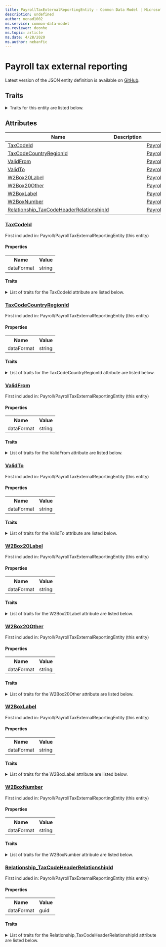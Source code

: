 ```yaml
---
title: PayrollTaxExternalReportingEntity - Common Data Model | Microsoft Docs
description: undefined
author: nenad1002
ms.service: common-data-model
ms.reviewer: deonhe
ms.topic: article
ms.date: 4/28/2020
ms.author: nebanfic
---
```


# Payroll tax external reporting

  
 Latest version of the JSON entity definition is available on <a href="https://github.com/Microsoft/CDM/tree/master/schemaDocuments/core/operationsCommon/Entities/HumanResources/Payroll/PayrollTaxExternalReportingEntity.cdm.json" target="_blank">GitHub</a>.  

## Traits

<details>
<summary>Traits for this entity are listed below.  
</summary>

**is.CDM.entityVersion**  
  <table><tr><th>Parameter</th><th>Value</th><th>Data type</th><th>Explanation</th></tr><tr><td>versionNumber</td><td>"1.0.0"</td><td>string</td><td>semantic version number of the entity</td></tr></table>

**is.application.releaseVersion**  
  <table><tr><th>Parameter</th><th>Value</th><th>Data type</th><th>Explanation</th></tr><tr><td>releaseVersion</td><td>"10.0.13.0"</td><td>string</td><td>semantic version number of the application introducing this entity</td></tr></table>

**is.localized.displayedAs**  
  Holds the list of language specific display text for an object.  <table><tr><th>Parameter</th><th>Value</th><th>Data type</th><th>Explanation</th></tr><tr><td>localizedDisplayText</td><td><table><tr><th>languageTag</th><th>displayText</th></tr><tr><td>en</td><td>Payroll tax external reporting</td></tr></table></td><td>entity</td><td>a reference to the constant entity holding the list of localized text</td></tr></table>

</details>

## Attributes

|Name|Description|First Included in Instance|
|---|---|---|
|[TaxCodeId](#TaxCodeId)||<a href="PayrollTaxExternalReportingEntity.md" target="_blank">Payroll/PayrollTaxExternalReportingEntity</a>|
|[TaxCodeCountryRegionId](#TaxCodeCountryRegionId)||<a href="PayrollTaxExternalReportingEntity.md" target="_blank">Payroll/PayrollTaxExternalReportingEntity</a>|
|[ValidFrom](#ValidFrom)||<a href="PayrollTaxExternalReportingEntity.md" target="_blank">Payroll/PayrollTaxExternalReportingEntity</a>|
|[ValidTo](#ValidTo)||<a href="PayrollTaxExternalReportingEntity.md" target="_blank">Payroll/PayrollTaxExternalReportingEntity</a>|
|[W2Box20Label](#W2Box20Label)||<a href="PayrollTaxExternalReportingEntity.md" target="_blank">Payroll/PayrollTaxExternalReportingEntity</a>|
|[W2Box20Other](#W2Box20Other)||<a href="PayrollTaxExternalReportingEntity.md" target="_blank">Payroll/PayrollTaxExternalReportingEntity</a>|
|[W2BoxLabel](#W2BoxLabel)||<a href="PayrollTaxExternalReportingEntity.md" target="_blank">Payroll/PayrollTaxExternalReportingEntity</a>|
|[W2BoxNumber](#W2BoxNumber)||<a href="PayrollTaxExternalReportingEntity.md" target="_blank">Payroll/PayrollTaxExternalReportingEntity</a>|
|[Relationship_TaxCodeHeaderRelationshipId](#Relationship_TaxCodeHeaderRelationshipId)||<a href="PayrollTaxExternalReportingEntity.md" target="_blank">Payroll/PayrollTaxExternalReportingEntity</a>|

### <a href=#TaxCodeId name="TaxCodeId">TaxCodeId</a>

First included in: Payroll/PayrollTaxExternalReportingEntity (this entity)  

#### Properties

<table><tr><th>Name</th><th>Value</th></tr><tr><td>dataFormat</td><td>string</td></tr></table>

#### Traits

<details>
<summary>List of traits for the TaxCodeId attribute are listed below.</summary>

**is.dataFormat.character**  
**is.dataFormat.big**  
**is.dataFormat.array**  
**is.dataFormat.character**  
**is.dataFormat.array**  
</details>

### <a href=#TaxCodeCountryRegionId name="TaxCodeCountryRegionId">TaxCodeCountryRegionId</a>

First included in: Payroll/PayrollTaxExternalReportingEntity (this entity)  

#### Properties

<table><tr><th>Name</th><th>Value</th></tr><tr><td>dataFormat</td><td>string</td></tr></table>

#### Traits

<details>
<summary>List of traits for the TaxCodeCountryRegionId attribute are listed below.</summary>

**is.dataFormat.character**  
**is.dataFormat.big**  
**is.dataFormat.array**  
**is.dataFormat.character**  
**is.dataFormat.array**  
</details>

### <a href=#ValidFrom name="ValidFrom">ValidFrom</a>

First included in: Payroll/PayrollTaxExternalReportingEntity (this entity)  

#### Properties

<table><tr><th>Name</th><th>Value</th></tr><tr><td>dataFormat</td><td>string</td></tr></table>

#### Traits

<details>
<summary>List of traits for the ValidFrom attribute are listed below.</summary>

**is.dataFormat.character**  
**is.dataFormat.big**  
**is.dataFormat.array**  
**is.dataFormat.character**  
**is.dataFormat.array**  
</details>

### <a href=#ValidTo name="ValidTo">ValidTo</a>

First included in: Payroll/PayrollTaxExternalReportingEntity (this entity)  

#### Properties

<table><tr><th>Name</th><th>Value</th></tr><tr><td>dataFormat</td><td>string</td></tr></table>

#### Traits

<details>
<summary>List of traits for the ValidTo attribute are listed below.</summary>

**is.dataFormat.character**  
**is.dataFormat.big**  
**is.dataFormat.array**  
**is.dataFormat.character**  
**is.dataFormat.array**  
</details>

### <a href=#W2Box20Label name="W2Box20Label">W2Box20Label</a>

First included in: Payroll/PayrollTaxExternalReportingEntity (this entity)  

#### Properties

<table><tr><th>Name</th><th>Value</th></tr><tr><td>dataFormat</td><td>string</td></tr></table>

#### Traits

<details>
<summary>List of traits for the W2Box20Label attribute are listed below.</summary>

**is.dataFormat.character**  
**is.dataFormat.big**  
**is.dataFormat.array**  
**is.dataFormat.character**  
**is.dataFormat.array**  
</details>

### <a href=#W2Box20Other name="W2Box20Other">W2Box20Other</a>

First included in: Payroll/PayrollTaxExternalReportingEntity (this entity)  

#### Properties

<table><tr><th>Name</th><th>Value</th></tr><tr><td>dataFormat</td><td>string</td></tr></table>

#### Traits

<details>
<summary>List of traits for the W2Box20Other attribute are listed below.</summary>

**is.dataFormat.character**  
**is.dataFormat.big**  
**is.dataFormat.array**  
**is.dataFormat.character**  
**is.dataFormat.array**  
</details>

### <a href=#W2BoxLabel name="W2BoxLabel">W2BoxLabel</a>

First included in: Payroll/PayrollTaxExternalReportingEntity (this entity)  

#### Properties

<table><tr><th>Name</th><th>Value</th></tr><tr><td>dataFormat</td><td>string</td></tr></table>

#### Traits

<details>
<summary>List of traits for the W2BoxLabel attribute are listed below.</summary>

**is.dataFormat.character**  
**is.dataFormat.big**  
**is.dataFormat.array**  
**is.dataFormat.character**  
**is.dataFormat.array**  
</details>

### <a href=#W2BoxNumber name="W2BoxNumber">W2BoxNumber</a>

First included in: Payroll/PayrollTaxExternalReportingEntity (this entity)  

#### Properties

<table><tr><th>Name</th><th>Value</th></tr><tr><td>dataFormat</td><td>string</td></tr></table>

#### Traits

<details>
<summary>List of traits for the W2BoxNumber attribute are listed below.</summary>

**is.dataFormat.character**  
**is.dataFormat.big**  
**is.dataFormat.array**  
**is.dataFormat.character**  
**is.dataFormat.array**  
</details>

### <a href=#Relationship_TaxCodeHeaderRelationshipId name="Relationship_TaxCodeHeaderRelationshipId">Relationship_TaxCodeHeaderRelationshipId</a>

First included in: Payroll/PayrollTaxExternalReportingEntity (this entity)  

#### Properties

<table><tr><th>Name</th><th>Value</th></tr><tr><td>dataFormat</td><td>guid</td></tr></table>

#### Traits

<details>
<summary>List of traits for the Relationship_TaxCodeHeaderRelationshipId attribute are listed below.</summary>

**is.dataFormat.character**  
**is.dataFormat.big**  
**is.dataFormat.array**  
**is.dataFormat.guid**  
**means.identity.entityId**  
**is.linkedEntity.identifier**  
Marks the attribute(s) that hold foreign key references to a linked (used as an attribute) entity. This attribute is added to the resolved entity to enumerate the referenced entities.  <table><tr><th>Parameter</th><th>Value</th><th>Data type</th><th>Explanation</th></tr><tr><td>entityReferences</td><td>empty table</td><td>entity</td><td>a reference to the constant entity holding the list of entity references</td></tr></table>

**is.dataFormat.guid**  
**is.dataFormat.character**  
**is.dataFormat.array**  
</details>
